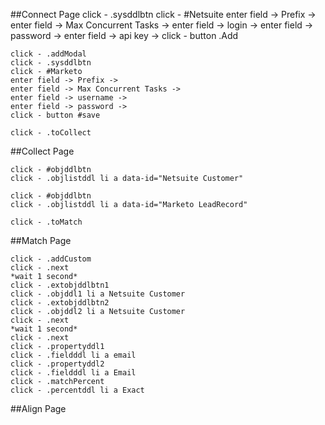 ##Connect Page
    click - .sysddlbtn
    click - #Netsuite
    enter field -> Prefix ->
    enter field -> Max Concurrent Tasks ->
    enter field -> login ->
    enter field -> password ->
    enter field -> api key ->
    click - button .Add

    click - .addModal
    click - .sysddlbtn
    click - #Marketo
    enter field -> Prefix ->
    enter field -> Max Concurrent Tasks ->
    enter field -> username ->
    enter field -> password ->
    click - button #save

    click - .toCollect

##Collect Page

    click - #objddlbtn
    click - .objlistddl li a data-id="Netsuite Customer"

    click - #objddlbtn
    click - .objlistddl li a data-id="Marketo LeadRecord"

    click - .toMatch

##Match Page

    click - .addCustom
    click - .next
    *wait 1 second*
    click - .extobjddlbtn1
    click - .objddl1 li a Netsuite Customer
    click - .extobjddlbtn2
    click - .objddl2 li a Netsuite Customer
    click - .next
    *wait 1 second*
    click - .next
    click - .propertyddl1
    click - .fieldddl li a email
    click - .propertyddl2
    click - .fieldddl li a Email
    click - .matchPercent
    click - .percentddl li a Exact

##Align Page
